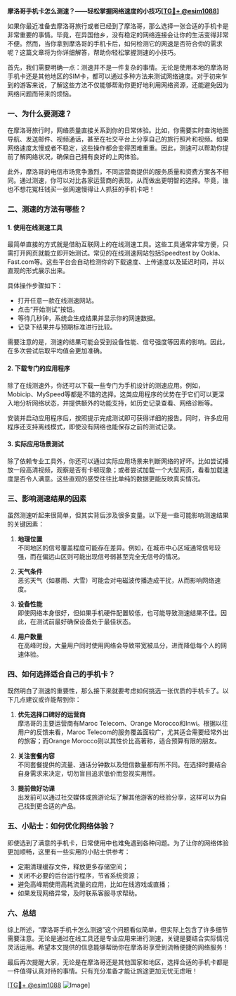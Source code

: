 **摩洛哥手机卡怎么测速？——轻松掌握网络速度的小技巧[[TG💪+ @esim1088](https://t.me/s/esim1088)]**

如果你最近准备去摩洛哥旅行或者已经到了摩洛哥，那么选择一张合适的手机卡是非常重要的事情。毕竟，在异国他乡，没有稳定的网络连接会让你的生活变得非常不便。然而，当你拿到摩洛哥的手机卡后，如何检测它的网速是否符合你的需求呢？这篇文章将为你详细解答，帮助你轻松掌握测速的小技巧。

首先，我们需要明确一点：测速并不是一件复杂的事情。无论是使用本地的摩洛哥手机卡还是其他地区的SIM卡，都可以通过多种方法来测试网络速度。对于初来乍到的游客来说，了解这些方法不仅能够帮助你更好地利用网络资源，还能避免因为网络问题而带来的烦恼。

### 一、为什么要测速？

在摩洛哥旅行时，网络质量直接关系到你的日常体验。比如，你需要实时查询地图导航、发送邮件、视频通话，甚至在社交平台上分享自己的旅行照片和视频。如果网络速度太慢或者不稳定，这些操作都会变得困难重重。因此，测速可以帮助你提前了解网络状况，确保自己拥有良好的上网体验。

此外，摩洛哥的电信市场竞争激烈，不同运营商提供的服务质量和资费方案各不相同。通过测速，你可以对比各家运营商的表现，从而做出更明智的选择。毕竟，谁也不想花冤枉钱买一张网速慢得让人抓狂的手机卡吧！

### 二、测速的方法有哪些？

#### 1. 使用在线测速工具

最简单直接的方式就是借助互联网上的在线测速工具。这些工具通常非常方便，只需打开网页就能立即开始测试。常见的在线测速网站包括Speedtest by Ookla、Fast.com等。这些平台会自动检测你的下载速度、上传速度以及延迟时间，并以直观的形式展示出来。

具体操作步骤如下：
- 打开任意一款在线测速网站。
- 点击“开始测试”按钮。
- 等待几秒钟，系统会生成结果并显示你的网速数据。
- 记录下结果并与预期标准进行比较。

需要注意的是，测速的结果可能会受到设备性能、信号强度等因素的影响。因此，在多次尝试后取平均值会更加准确。

#### 2. 下载专门的应用程序

除了在线测速外，你还可以下载一些专门为手机设计的测速应用。例如，Mobicip、MySpeed等都是不错的选择。这类应用程序的优势在于它们可以更深入地分析网络状态，并提供额外的功能支持，如历史记录查看、网络诊断等。

安装并启动应用程序后，按照提示完成测试即可获得详细的报告。同时，许多应用程序还支持离线模式，即使没有网络也能保存之前的测试记录。

#### 3. 实际应用场景测试

除了依赖专业工具外，你还可以通过实际应用场景来判断网络的好坏。比如尝试播放一段高清视频，观察是否有卡顿现象；或者尝试加载一个大型网页，看看加载速度是否令人满意。这些直观的感受往往比单纯的数据更能反映真实情况。

### 三、影响测速结果的因素

虽然测速听起来很简单，但其实背后涉及很多变量。以下是一些可能影响测速结果的关键因素：

1. **地理位置**  
   不同地区的信号覆盖程度可能存在差异。例如，在城市中心区域通常信号较强，而在偏远山区则可能出现信号弱甚至完全无信号的情况。

2. **天气条件**  
   恶劣天气（如暴雨、大雪）可能会对电磁波传播造成干扰，从而影响网络速度。

3. **设备性能**  
   即使网络本身很好，但如果手机硬件配置较低，也可能导致测速结果不佳。因此，在测试前最好确保设备处于最佳状态。

4. **用户数量**  
   在高峰时段，大量用户同时使用网络会导致带宽被瓜分，进而降低每个人的网速体验。

### 四、如何选择适合自己的手机卡？

既然明白了测速的重要性，那么接下来就要考虑如何挑选一张优质的手机卡了。以下几点建议或许能帮到你：

1. **优先选择口碑好的运营商**  
   摩洛哥的主要运营商有Maroc Telecom、Orange Morocco和Inwi。根据以往用户的反馈来看，Maroc Telecom的服务覆盖面较广，尤其适合需要经常外出的旅客；而Orange Morocco则以其性价比高著称，适合预算有限的朋友。

2. **关注套餐内容**  
   不同套餐提供的流量、通话分钟数以及短信数量都有所不同。在选择时要结合自身需求来决定，切勿盲目追求低价而忽视实用性。

3. **提前做好功课**  
   出发前可以通过社交媒体或旅游论坛了解其他游客的经验分享，这样可以为自己找到更合适的产品。

### 五、小贴士：如何优化网络体验？

即使选到了满意的手机卡，日常使用中也难免遇到各种问题。为了让你的网络体验更加顺畅，这里有一些实用的小贴士供参考：

- 定期清理缓存文件，释放更多存储空间；
- 关闭不必要的后台运行程序，节省系统资源；
- 避免高峰期使用高耗流量的应用，比如在线游戏或直播；
- 如果发现网络异常，及时联系客服寻求帮助。

### 六、总结

综上所述，“摩洛哥手机卡怎么测速”这个问题看似简单，但实际上包含了许多细节需要注意。无论是通过在线工具还是专业应用来进行测速，关键是要结合实际情况灵活运用。希望本文提供的信息能够帮助你在摩洛哥享受到流畅便捷的网络服务！

最后再次提醒大家，无论是在摩洛哥还是其他国家和地区，选择合适的手机卡都是一件值得认真对待的事情。只有充分准备才能让旅途更加无忧无虑哦！

[[TG💪+ @esim1088](https://t.me/s/esim1088) ![Image](https://i.postimg.cc/4NQfJmqS/Snipaste-2025-05-13-00-14-12.png)]